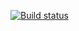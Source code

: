 [![Build status](https://ci.appveyor.com/api/projects/status/8rscipy9mm475jjd?svg=true)](https://ci.appveyor.com/project/NeuroK-hub/ahj-dnd)
